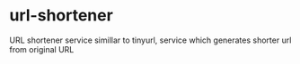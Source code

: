 # url-shortener
URL shortener service simillar to tinyurl, service which generates shorter url from original URL
